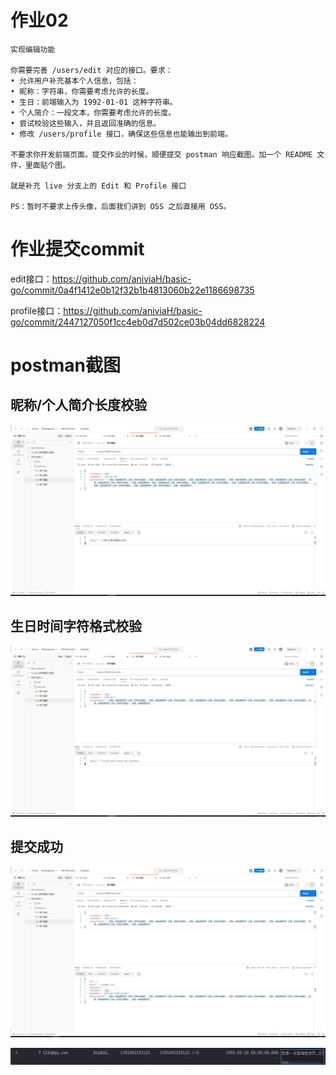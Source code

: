 # 作业02

```
实现编辑功能

你需要完善 /users/edit 对应的接口。要求：
• 允许用户补充基本个人信息，包括：
• 昵称：字符串，你需要考虑允许的长度。
• 生日：前端输入为 1992-01-01 这种字符串。
• 个人简介：一段文本，你需要考虑允许的长度。
• 尝试校验这些输入，并且返回准确的信息。
• 修改 /users/profile 接口，确保这些信息也能输出到前端。

不要求你开发前端页面。提交作业的时候，顺便提交 postman 响应截图。加一个 README 文件，里面贴个图。

就是补充 live 分支上的 Edit 和 Profile 接口

PS：暂时不要求上传头像，后面我们讲到 OSS 之后直接用 OSS。
```



# 作业提交commit

edit接口：https://github.com/aniviaH/basic-go/commit/0a4f1412e0b12f32b1b4813060b22e1186698735

profile接口：https://github.com/aniviaH/basic-go/commit/2447127050f1cc4eb0d7d502ce03b04dd6828224



# postman截图

## 昵称/个人简介长度校验

![param-validate-personaldesc](./screenshot-postman/param-validate-personaldesc.png)

## 生日时间字符格式校验

![param-validate-birthday](./screenshot-postman/param-validate-birthday.png)

## 提交成功

![edit-success](./screenshot-postman/edit-success.png)

![edit-success-table](./screenshot-postman/edit-success-table.png)